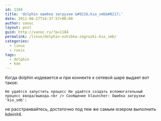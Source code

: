 ```yaml
---
id: 1184
title: 'dolphin ошибка загрузки &#8216;kio_smb&#8217;'
date: 2011-06-27T14:37:57+00:00
author: vanoc
layout: post
guid: http://vanoc.ru/?p=1184
permalink: /linux/dolphin-oshibka-zagruzki-kio_smb/
categories:
  - linux
  - runix
tags:
  - dolphin
  - kde
---
```

Когда dolphin издевается и при коннекте к сетевой шаре выдает вот такое:

`Не удаётся запустить процесс Не удаётся создать вспомогательный процесс ввода/вывода.<br />
Сообщение klauncher: Ошибка загрузки 'kio_smb':`

не расстраивайтесь, достаточно под тем же самым юзером выполнить kdeinit4.